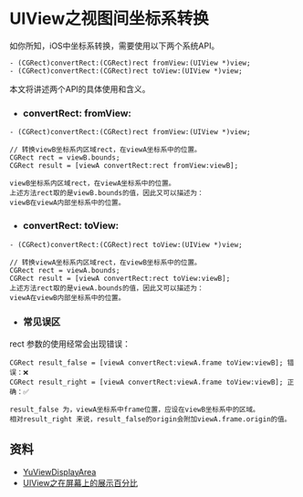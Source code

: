 
# UIView之视图间坐标系转换

如你所知，iOS中坐标系转换，需要使用以下两个系统API。

```
- (CGRect)convertRect:(CGRect)rect fromView:(UIView *)view;
- (CGRect)convertRect:(CGRect)rect toView:(UIView *)view;
```

本文将讲述两个API的具体使用和含义。

* ### convertRect: fromView:

```
- (CGRect)convertRect:(CGRect)rect fromView:(UIView *)view;

// 转换viewB坐标系内区域rect，在viewA坐标系中的位置。
CGRect rect = viewB.bounds;
CGRect result = [viewA convertRect:rect fromView:viewB];

viewB坐标系内区域rect，在viewA坐标系中的位置。
上述方法rect取的是viewB.bounds的值，因此又可以描述为：
viewB在viewA内部坐标系中的位置。
```

* ### convertRect: toView:
```
- (CGRect)convertRect:(CGRect)rect toView:(UIView *)view;

// 转换viewA坐标系内区域rect，在viewB坐标系中的位置。
CGRect rect = viewA.bounds;
CGRect result = [viewA convertRect:rect toView:viewB];
上述方法rect取的是viewA.bounds的值，因此又可以描述为：
viewA在viewB内部坐标系中的位置。
```


* ### 常见误区

rect 参数的使用经常会出现错误：
```
CGRect result_false = [viewA convertRect:viewA.frame toView:viewB]; 错误：❌
CGRect result_right = [viewA convertRect:viewA.frame toView:viewB]; 正确：✅

result_false 为，viewA坐标系中frame位置，应设在viewB坐标系中的区域。
相对result_right 来说，result_false的origin会附加viewA.frame.origin的值。
```
## 资料

- [YuViewDisplayArea](https://github.com/yu0winter/YuViewDisplayArea/)
- [UIView之在屏幕上的展示百分比](https://github.com/yu0winter/YuViewDisplayArea/blob/master/UIView之在屏幕上的展示百分比.md)

